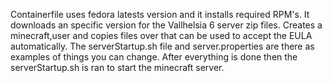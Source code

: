 

Containerfile uses fedora latests version and it installs required RPM's.
It downloads an specific version for the Vallhelsia 6 server zip files.
Creates a minecraft,user and copies files over that can be used to accept the EULA automatically.
The serverStartup.sh file and server.properties are there as examples of things you can change.
After everything is done then the serverStartup.sh is ran to start the minecraft server.

